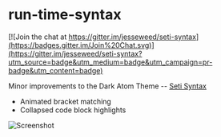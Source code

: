 # run-time-syntax

[![Join the chat at https://gitter.im/jesseweed/seti-syntax](https://badges.gitter.im/Join%20Chat.svg)](https://gitter.im/jesseweed/seti-syntax?utm_source=badge&utm_medium=badge&utm_campaign=pr-badge&utm_content=badge)

Minor improvements to the Dark Atom Theme -- [Seti Syntax](https://atom.io/themes/seti-syntax) 

 - Animated bracket matching
 - Collapsed code block highlights

![Screenshot](https://github.com/run-time/run-time-syntax/raw/master/animatedbrackets.gif)

